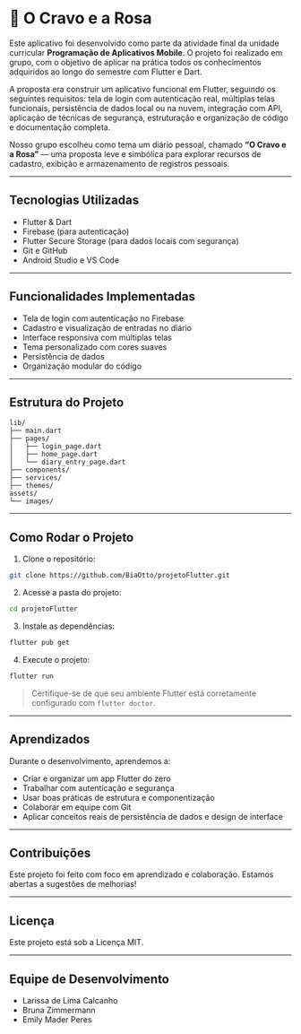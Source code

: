 # 🌹 O Cravo e a Rosa

Este aplicativo foi desenvolvido como parte da atividade final da unidade curricular **Programação de Aplicativos Mobile**. O projeto foi realizado em grupo, com o objetivo de aplicar na prática todos os conhecimentos adquiridos ao longo do semestre com Flutter e Dart.

A proposta era construir um aplicativo funcional em Flutter, seguindo os seguintes requisitos: tela de login com autenticação real, múltiplas telas funcionais, persistência de dados local ou na nuvem, integração com API, aplicação de técnicas de segurança, estruturação e organização de código e documentação completa.

Nosso grupo escolheu como tema um diário pessoal, chamado **“O Cravo e a Rosa”** — uma proposta leve e simbólica para explorar recursos de cadastro, exibição e armazenamento de registros pessoais.

---

## Tecnologias Utilizadas

- Flutter & Dart  
- Firebase (para autenticação)  
- Flutter Secure Storage (para dados locais com segurança)  
- Git e GitHub  
- Android Studio e VS Code  

---

## Funcionalidades Implementadas

- Tela de login com autenticação no Firebase  
- Cadastro e visualização de entradas no diário  
- Interface responsiva com múltiplas telas  
- Tema personalizado com cores suaves  
- Persistência de dados  
- Organização modular do código  

---

## Estrutura do Projeto

```
lib/
├── main.dart
├── pages/
│   ├── login_page.dart
│   ├── home_page.dart
│   └── diary_entry_page.dart
├── components/
├── services/
├── themes/
assets/
└── images/
```

---

## Como Rodar o Projeto

1. Clone o repositório:  
```bash
git clone https://github.com/BiaOtto/projetoFlutter.git
```

2. Acesse a pasta do projeto:  
```bash
cd projetoFlutter
```

3. Instale as dependências:  
```bash
flutter pub get
```

4. Execute o projeto:  
```bash
flutter run
```

> Certifique-se de que seu ambiente Flutter está corretamente configurado com `flutter doctor`.

---

## Aprendizados

Durante o desenvolvimento, aprendemos a:  
- Criar e organizar um app Flutter do zero  
- Trabalhar com autenticação e segurança  
- Usar boas práticas de estrutura e componentização  
- Colaborar em equipe com Git  
- Aplicar conceitos reais de persistência de dados e design de interface  

---

## Contribuições

Este projeto foi feito com foco em aprendizado e colaboração. Estamos abertas a sugestões de melhorias!

---

## Licença

Este projeto está sob a Licença MIT.

---

## Equipe de Desenvolvimento

- Larissa de Lima Calcanho  
- Bruna Zimmermann  
- Emily Mader Peres
